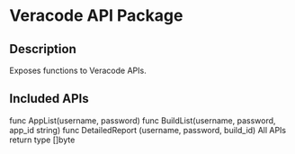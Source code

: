 # Veracode API Package

## Description
Exposes functions to Veracode APIs.

## Included APIs
func AppList(username, password)
func BuildList(username, password, app\_id string)
func DetailedReport (username, password, build\_id)
All APIs return type []byte
